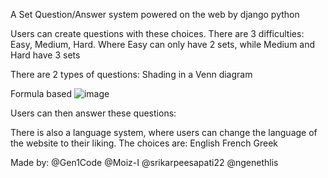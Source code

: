 A Set Question/Answer system powered on the web by django python

Users can create questions with these choices.
There are 3 difficulties: Easy, Medium, Hard. 
Where Easy can only have 2 sets, while Medium and Hard have 3 sets

There are 2 types of questions:
Shading in a Venn diagram

Formula based
![image](https://github.com/Gen1Code/ENGF2SC2/assets/72555054/d6480a60-ca6a-40dc-9e23-cd971814c881)


Users can then answer these questions:


There is also a language system, where users can change the language of the website to their liking.
The choices are:
English
French
Greek

Made by:
@Gen1Code
@Moiz-I
@srikarpeesapati22
@ngenethlis
